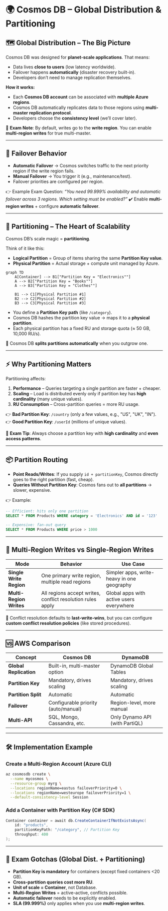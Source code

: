 # 🌍 Cosmos DB – Global Distribution & Partitioning

## 🗺️ Global Distribution – The Big Picture

Cosmos DB was designed for **planet-scale applications**. That means:

- Data lives **close to users** (low latency worldwide).
- Failover happens **automatically** (disaster recovery built-in).
- Developers don’t need to manage replication themselves.

**How it works:**

- Each **Cosmos DB account** can be associated with **multiple Azure regions**.
- Cosmos DB automatically replicates data to those regions using **multi-master replication protocol**.
- Developers choose the **consistency level** (we’ll cover later).

📌 **Exam Note**: By default, writes go to the **write region**. You can enable **multi-region writes** for true multi-master.

---

## 🔄 Failover Behavior

- **Automatic Failover** → Cosmos switches traffic to the next priority region if the write region fails.
- **Manual Failover** → You trigger it (e.g., maintenance/test).
- Failover priorities are configured per region.

👉 Example Exam Question:
_“You need 99.999% availability and automatic failover across 3 regions. Which setting must be enabled?”_
✔️ Enable **multi-region writes** + configure **automatic failover**.

---

## 🧩 Partitioning – The Heart of Scalability

Cosmos DB’s scale magic = **partitioning**.

Think of it like this:

- **Logical Partition** = Group of items sharing the same **Partition Key value**.
- **Physical Partition** = Actual storage + compute unit managed by Azure.

```mermaid
graph TD
    A[Container] --> B1["Partition Key = "Electronics""]
    A --> B2["Partition Key = "Books""]
    A --> B3["Partition Key = "Clothes""]

    B1 --> C1[Physical Partition #1]
    B2 --> C2[Physical Partition #2]
    B3 --> C3[Physical Partition #3]
```

- You define a **Partition Key path** (like `/category`).
- Cosmos DB hashes the partition key value → maps it to a **physical partition**.
- Each physical partition has a fixed RU and storage quota (≈ 50 GB, 10,000 RU/s).

📌 Cosmos DB **splits partitions automatically** when you outgrow one.

---

## ⚡ Why Partitioning Matters

Partitioning affects:

1. **Performance** – Queries targeting a single partition are faster + cheaper.
2. **Scaling** – Load is distributed evenly only if partition key has **high cardinality** (many unique values).
3. **RU Consumption** – Cross-partition queries = more RU usage.

👉 **Bad Partition Key**: `/country` (only a few values, e.g., "US", "UK", "IN").  
👉 **Good Partition Key**: `/userId` (millions of unique values).

📌 **Exam Tip**: Always choose a partition key with **high cardinality** and **even access patterns**.

---

## 📦 Partition Routing

- **Point Reads/Writes**: If you supply `id + partitionKey`, Cosmos directly goes to the right partition (fast, cheap).
- **Queries Without Partition Key**: Cosmos fans out to **all partitions** → slower, expensive.

👉 Example:

```sql
-- Efficient: hits only one partition
SELECT * FROM Products WHERE category = 'Electronics' AND id = '123'

-- Expensive: fan-out query
SELECT * FROM Products WHERE price > 1000
```

---

## 🧭 Multi-Region Writes vs Single-Region Writes

| Mode                    | Behavior                                                   | Use Case                                   |
| ----------------------- | ---------------------------------------------------------- | ------------------------------------------ |
| **Single Write Region** | One primary write region, multiple read regions            | Simpler apps, write-heavy in one geography |
| **Multi-Region Writes** | All regions accept writes, conflict resolution rules apply | Global apps with active users everywhere   |

📌 Conflict resolution defaults to **last-write-wins**, but you can configure **custom conflict resolution policies** (like stored procedures).

---

## 🆚 AWS Comparison

| Concept                | Cosmos DB                           | DynamoDB                       |
| ---------------------- | ----------------------------------- | ------------------------------ |
| **Global Replication** | Built-in, multi-master option       | DynamoDB Global Tables         |
| **Partition Key**      | Mandatory, drives scaling           | Mandatory, drives scaling      |
| **Partition Split**    | Automatic                           | Automatic                      |
| **Failover**           | Configurable priority (auto/manual) | Region-level, more manual      |
| **Multi-API**          | SQL, Mongo, Cassandra, etc.         | Only Dynamo API (with PartiQL) |

---

## 🛠️ Implementation Example

### Create a Multi-Region Account (Azure CLI)

```bash
az cosmosdb create \
  --name mycosmos \
  --resource-group myrg \
  --locations regionName=eastus failoverPriority=0 \
  --locations regionName=westeurope failoverPriority=1 \
  --default-consistency-level Session
```

### Add a Container with Partition Key (C# SDK)

```csharp
Container container = await db.CreateContainerIfNotExistsAsync(
    id: "products",
    partitionKeyPath: "/category", // Partition Key
    throughput: 400
);
```

---

## 🎯 Exam Gotchas (Global Dist. + Partitioning)

- **Partition Key is mandatory** for containers (except fixed containers <20 GB).
- **Cross-partition queries cost more RU**.
- **Unit of scale = Container**, not Database.
- **Multi-Region Writes** = active-active, conflicts possible.
- **Automatic failover** needs to be explicitly enabled.
- **SLA (99.999%)** only applies when you use **multi-region writes**.
